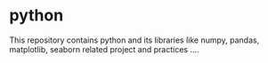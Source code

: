 # python
This repository contains python and its libraries like numpy, pandas, matplotlib, seaborn related project and practices ....
